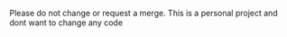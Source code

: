 Please do not change or request a merge. This is a personal project and dont want to change any code
